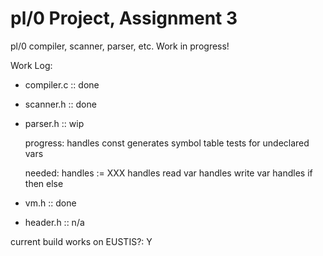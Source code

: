 # pl/0 Project, Assignment 3
pl/0 compiler, scanner, parser, etc.
Work in  progress! 

Work Log:
 - compiler.c :: done
 
 - scanner.h  :: done
 
 - parser.h   :: wip
 
	progress: handles const
			  generates symbol table
			  tests for undeclared vars
			  
	needed:   handles := XXX
			  handles read var
			  handles write var
			  handles if then else
			  
 - vm.h       :: done
 
 - header.h   :: n/a 
 
 current build works on EUSTIS?: Y
